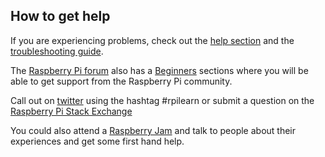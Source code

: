 ## How to get help

If you are experiencing problems, check out the [help section](https://www.raspberrypi.org/help/) and the [troubleshooting guide](https://www.raspberrypi.org/learning/troubleshooting-guide/).

The [Raspberry Pi forum](https://www.raspberrypi.org/forums) also has a [Beginners](https://www.raspberrypi.org/forums/viewforum.php?f=91) sections where you will be able to get support from the Raspberry Pi community.

Call out on [twitter](https://twitter.com) using the hashtag #rpilearn or submit a question on the [Raspberry Pi Stack Exchange](https://raspberrypi.stackexchange.com/)

You could also attend a [Raspberry Jam](rpf.io/jam) and talk to people about their experiences and get some first hand help.
